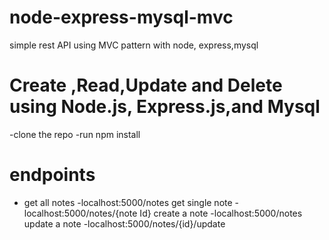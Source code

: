 # node-express-mysql-mvc
simple rest API using MVC pattern with node, express,mysql
# Create ,Read,Update and Delete using Node.js, Express.js,and Mysql
-clone the repo
-run npm install
# endpoints
* get all notes
-localhost:5000/notes
get single note
-localhost:5000/notes/{note Id}
create a note
-localhost:5000/notes
update a note
-localhost:5000/notes/{id}/update



